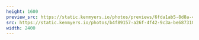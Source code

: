 ```yaml
---
height: 1600
preview_src: https://static.kenmyers.io/photos/previews/6fda1ab5-8d8a-401f-87a0-689d7ad27fff.webp
src: https://static.kenmyers.io/photos/b4f89157-a26f-4f42-9c3a-be6873102d3b.jpg
width: 2400
---
```

